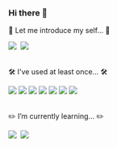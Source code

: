 ### Hi there 👋

<!--
**happyhong28/happyhong28** is a ✨ _special_ ✨ repository because its `README.md` (this file) appears on your GitHub profile.

Here are some ideas to get you started:

- 🔭 I’m currently working on ...
- 🌱 I’m currently learning ...
- 👯 I’m looking to collaborate on ...
- 🤔 I’m looking for help with ...
- 💬 Ask me about ...
- 📫 How to reach me: ...
- 😄 Pronouns: ...
- ⚡ Fun fact: ...
-->

<p>💃 Let me introduce my self... 💃</p>
<a href="https://www.notion.so/dhhong-7f9fa2d310e7427a97ab79de61178ef7" target="_blank"><img src="https://img.shields.io/badge/Notion-rgb(0,0,0)?style=flat-square&logo=notion&link=https://www.notion.so/dhhong-7f9fa2d310e7427a97ab79de61178ef7"/></a>&nbsp
<a href="#" target="_blank"><img src="https://img.shields.io/badge/Page-rgb(0,0,0)?style=flat-square&logo=github%20sponsors&color=EA4AAA&logoColor=white&link=https://myportfolio-2d9b6.web.app/html/home.html"/></a>
</br></br>


<p>🛠 I've used at least once... 🛠</p>
<a href="#" target="_blank"><img src="https://img.shields.io/badge/HTML-rgb(0,0,0)?style=flat-square&logo=HTML5&color=E34F26&logoColor=white"/></a>
<a href="#" target="_blank"><img src="https://img.shields.io/badge/CSS-rgb(0,0,0)?style=flat-square&logo=css3&color=1572B6&logoColor=white"/></a>
<a href="#" target="_blank"><img src="https://img.shields.io/badge/JavaScript-rgb(0,0,0)?style=flat-square&logo=javascript&color=F7DF1E&logoColor=black"/></a>
<a href="#" target="_blank"><img src="https://img.shields.io/badge/TypeScript-rgb(0,0,0)?style=flat-square&logo=TypeScript&color=3178C6&logoColor=white"/></a>
<a href="#" target="_blank"><img src="https://img.shields.io/badge/Firebase-rgb(0,0,0)?style=flat-square&logo=Firebase&color=FF7139&logoColor=white"/></a>
<a href="#" target="_blank"><img src="https://img.shields.io/badge/SASS-rgb(0,0,0)?style=flat-square&logo=SASS&color=CC6699&logoColor=white"/></a>
<a href="#" target="_blank"><img src="https://img.shields.io/badge/Git-rgb(0,0,0)?style=flat-square&logo=git&color=F05032&logoColor=white"/></a>
</br></br>

<p>✏️ I’m currently learning... ✏️</p>
<a href="#" target="_blank"><img src="https://img.shields.io/badge/Angular-rgb(0,0,0)?style=flat-square&logo=angular&color=DD0031&logoColor=white"/></a>&nbsp
<a href="#" target="_blank"><img src="https://img.shields.io/badge/React-rgb(0,0,0)?style=flat-square&logo=React&color=61DAFB&logoColor=333"/></a>&nbsp















